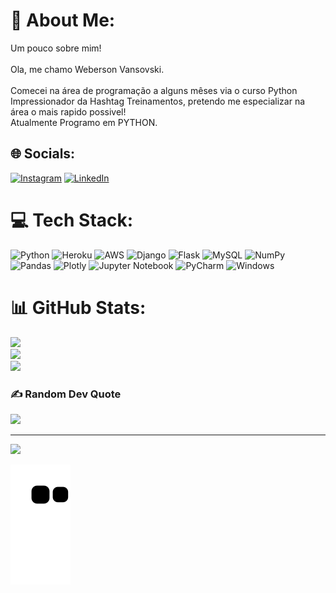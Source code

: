 # 💫 About Me:
Um pouco sobre mim!<br>  <br> Ola, me chamo Weberson Vansovski.<br>  <br> Comecei na área de programação a alguns mêses via o curso Python Impressionador da Hashtag Treinamentos, pretendo me especializar na área o mais rapido possivel!<br>  Atualmente Programo em PYTHON.<br>


## 🌐 Socials:
[![Instagram](https://img.shields.io/badge/Instagram-%23E4405F.svg?logo=Instagram&logoColor=white)](https://www.instagram.com/vansovski_/) 
[![LinkedIn](https://img.shields.io/badge/LinkedIn-%230077B5.svg?logo=linkedin&logoColor=white)](https://www.linkedin.com/in/weberson-vansovski-828b73246/) 

# 💻 Tech Stack:
![Python](https://img.shields.io/badge/python-3670A0?style=for-the-badge&logo=python&logoColor=ffdd54) ![Heroku](https://img.shields.io/badge/heroku-%23430098.svg?style=for-the-badge&logo=heroku&logoColor=white) ![AWS](https://img.shields.io/badge/AWS-%23FF9900.svg?style=for-the-badge&logo=amazon-aws&logoColor=white) ![Django](https://img.shields.io/badge/django-%23092E20.svg?style=for-the-badge&logo=django&logoColor=white) ![Flask](https://img.shields.io/badge/flask-%23000.svg?style=for-the-badge&logo=flask&logoColor=white) ![MySQL](https://img.shields.io/badge/mysql-%2300f.svg?style=for-the-badge&logo=mysql&logoColor=white) ![NumPy](https://img.shields.io/badge/numpy-%23013243.svg?style=for-the-badge&logo=numpy&logoColor=white) ![Pandas](https://img.shields.io/badge/pandas-%23150458.svg?style=for-the-badge&logo=pandas&logoColor=white) ![Plotly](https://img.shields.io/badge/Plotly-%233F4F75.svg?style=for-the-badge&logo=plotly&logoColor=white)
![Jupyter Notebook](https://img.shields.io/badge/jupyter-%23FA0F00.svg?style=for-the-badge&logo=jupyter&logoColor=white)
![PyCharm](https://img.shields.io/badge/pycharm-143?style=for-the-badge&logo=pycharm&logoColor=black&color=black&labelColor=green)
![Windows](https://img.shields.io/badge/Windows-0078D6?style=for-the-badge&logo=windows&logoColor=white)

# 📊 GitHub Stats:
![](https://github-readme-stats.vercel.app/api?username=WebersonVansovski&theme=radical&hide_border=false&include_all_commits=true&count_private=false)<br/>
![](https://github-readme-streak-stats.herokuapp.com/?user=WebersonVansovski&theme=radical&hide_border=false)<br/>
![](https://github-readme-stats.vercel.app/api/top-langs/?username=WebersonVansovski&theme=radical&hide_border=false&include_all_commits=true&count_private=false&layout=compact)

### ✍️ Random Dev Quote
![](https://quotes-github-readme.vercel.app/api?type=horizontal&theme=radical)

---
[![](https://visitcount.itsvg.in/api?id=WebersonVansovski&icon=2&color=1)](https://visitcount.itsvg.in)

 ![Snake animation](https://github.com/WaltRod/WaltRod/blob/output/github-contribution-grid-snake.svg)

<!-- Proudly created with GPRM ( https://gprm.itsvg.in ) -->
